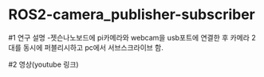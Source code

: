 # ROS2-camera_publisher-subscriber

#1 연구 설명
-젯슨나노보드에 pi카메라와 webcam을 usb포트에 연결한 후 카메라 2대를 동시에 퍼블리시하고 pc에서 서브스크라이브 함.

#2 영상(youtube 링크)
